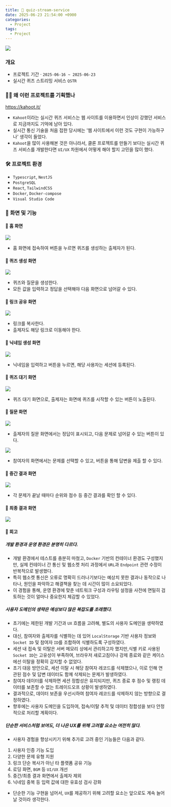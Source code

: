```yaml
---
title: 🎈 quiz-stream-service
date: 2025-06-23 21:54:00 +0900
categories:
  - Project
tags:
  - Project
---
```


![](/assets/image/Pasted%20image%2020250623215510.png)

### 개요
- 프로젝트 기간 · `2025-06-16 ~ 2025-06-23`
- 실시간 퀴즈 스트리밍 서비스 `QSTR`

### 🤷‍♂️ 왜 이런 프로젝트를 기획했나
https://kahoot.it/
- `Kahoot`이라는 실시간 퀴즈 서비스는 웹 사이트를 이용하면서 인상이 강했던 서비스로 지금까지도 기억에 남아 있다.
- 실시간 통신 기술을 처음 접한 당시에는 '웹 사이트에서 이런 것도 구현이 가능하구나' 생각이 들었다.
- `Kahoot`을 많이 사용해본 것은 아니라서, 클론 프로젝트를 만들기 보다는 실시간 퀴즈 서비스를 개발한다면 `UI/UX` 차원에서 어떻게 해야 할지 고민을 많이 했다.

### 🛠 **프로젝트 환경**  
- `Typescript`, `NestJS`
- `PostgreSQL`
- `React`, `TailwindCSS`
- `Docker`, `Docker-compose`
- `Visual Studio Code`

### 🚀  **화면 및 기능**
#### 🔹 홈 화면
![](/assets/image/Pasted%20image%2020250623220919.png)
- 홈 화면에 접속하여 버튼을 누르면 퀴즈를 생성하는 출제자가 된다.

#### 🔹 퀴즈 생성 화면
![](/assets/image/Pasted%20image%2020250623221546.png)
- 퀴즈와 질문을 생성한다.
- 모든 값을 입력하고 정답을 선택해야 다음 화면으로 넘어갈 수 있다.

#### 🔹 링크 공유 화면
![](/assets/image/Pasted%20image%2020250623221613.png)
- 링크를 복사한다.
- 출제자도 해당 링크로 이동해야 한다.

#### 🔹 닉네임 생성 화면
![](/assets/image/Pasted%20image%2020250623221733.png)
- 닉네임을 입력하고 버튼을 누르면, 해당 사용자는 세션에 등록된다.

#### 🔹 퀴즈 대기 화면
![](/assets/image/Pasted%20image%2020250623221951.png)
- 퀴즈 대기 화면으로, 출제자는 화면에 퀴즈를 시작할 수 있는 버튼이 노출된다.

#### 🔹 질문 화면
![](/assets/image/Pasted%20image%2020250623222100.png)
- 출제자의 질문 화면에서는 정답이 표시되고, 다음 문제로 넘어갈 수 있는 버튼이 있다.

![](/assets/image/Pasted%20image%2020250623222119.png)
- 참여자의 화면에서는 문제를 선택할 수 있고, 버튼을 통해 답변을 제출 할 수 있다.

#### 🔹 중간 결과 화면
![](/assets/image/Pasted%20image%2020250623222245.png)
- 각 문제가 끝날 때마다 순위와 점수 등 중간 결과를 확인 할 수 있다.

#### 🔹 최종 결과 화면
![](/assets/image/Pasted%20image%2020250623222616.png)


####  🧐 회고
##### 개발 환경과 운영 환경은 분명히 다르다.
- 개발 환경에서 테스트를 충분히 마쳤고, `Docker` 기반의 컨테이너 환경도 구성했지만,  실제 컨테이너 간 통신 및 웹소켓 처리 과정에서 `URL`과 `Endpoint` 관련 수정이 반복적으로 발생했다.
- 특히 웹소켓 통신은 오류로 명확히 드러나기보다는 예상치 못한 결과나 동작으로 나타나,  원인을 파악하고 해결책을 찾는 데 시간이 많이 소요되었다.
- 이 경험을 통해, 운영 환경에 맞춘 네트워크 구성과 라우팅 설정을 사전에 면밀히 검토하는 것이 얼마나 중요한지 체감할 수 있었다.

##### 사용자 도메인의 생략은 예상보다 많은 복잡도를 초래했다.
- 초기에는 제한된 개발 기간과 `UX` 흐름을 고려해, 별도의 사용자 도메인을 생략하였다.
- 대신, 참여자와 출제자를 식별하는 데 있어 `LocalStorage` 기반 사용자 정보와 `Socket ID` 및 참여자 `ID`를 조합하여 식별하도록 구성하였다.
- 세션 내 접속 및 이탈은 서버 메모리 상에서 관리하고자 했지만,식별 키로 사용된 `Socket ID`는 고유성이 부족하여, 브라우저 새로고침이나 강제 종료와 같은 케이스에선 이탈을 정확히 감지할 수 없었다.
- 초기 대응 방안으로, 세션 이탈 시 해당 참여자 레코드를 삭제했으나, 이로 인해 연관된 점수 및 답변 데이터도 함께 삭제되는 문제가 발생하였다.
- 참여자 데이터를 삭제하면 세션 정합성은 유지되지만, 퀴즈 종료 후 점수 및 랭킹 데이터를 보존할 수 없는 트레이드오프 상황이 발생하였다.
- 결과적으로, 데이터 보존을 우선시하여 참여자 레코드를 삭제하지 않는 방향으로 결정하였다.
- 향후에는 사용자 도메인을 도입하여, 접속/이탈 추적 및 데이터 정합성을 보다 안정적으로 처리할 계획이다.

##### 단순한 서비스처럼 보여도, 더 나은 UX를 위해 고려할 요소는 여전히 많다.
- 사용자 경험을 향상시키기 위해 추가로 고려 중인 기능들은 다음과 같다.

1. 사용자 인증 기능 도입
2. 다양한 문제 유형 지원
3. 링크 단순 복사가 아닌 타 플랫폼 공유 기능
4. 로딩 화면, `BGM` 등 `UI/UX` 개선
5. 중간/최종 결과 화면에서 출제자 제외
6. 닉네임 중복 등 입력 값에 대한 유효성 검사 강화

- 단순한 기능 구현을 넘어서, `UX`를 제공하기 위해 고려할 요소는 앞으로도 계속 늘어날 것이라 생각한다.